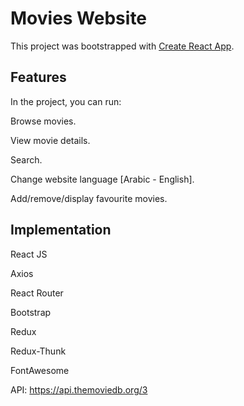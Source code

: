 # Movies Website

This project was bootstrapped with [Create React App](https://github.com/facebook/create-react-app).

## Features

In the project, you can run:

Browse movies.

View movie details.

Search.

Change website language [Arabic - English].

Add/remove/display favourite movies.

## Implementation

React JS

Axios

React Router

Bootstrap

Redux

Redux-Thunk

FontAwesome

API: https://api.themoviedb.org/3